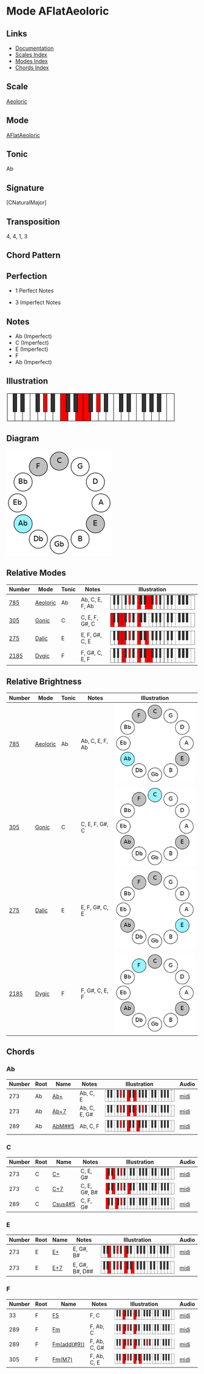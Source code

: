# Mode AFlatAeoloric

## Links

- [Documentation](README.md)
- [Scales Index](Scales.md)
- [Modes Index](Modes.md)
- [Chords Index](Chords.md)

## Scale

[Aeoloric](ScaleAeoloric.md)

## Mode

[AFlatAeoloric](ModeAFlatAeoloric.md)

## Tonic

Ab

## Signature

[CNaturalMajor]

## Transposition

4, 4, 1, 3

## Chord Pattern



## Perfection

 - 1 Perfect Notes

 - 3 Imperfect Notes

## Notes

- Ab (Imperfect)
- C (Imperfect)
- E (Imperfect)
- F
- Ab (Imperfect)

## Illustration

![AFlatAeoloric](ModeAFlatAeoloric.png)

## Diagram

![AFlatAeoloric](CircleModeAFlatAeoloric.png)

## Relative Modes

| Number | Mode | Tonic | Notes | Illustration |
|--------|------|-------|-------|--------------|
| [785](https://ianring.com/musictheory/scales/785) | [Aeoloric](ModeAeoloric.md) | Ab | Ab, C, E, F, Ab | ![AFlatAeoloric](ModeAFlatAeoloric.png) |
| [305](https://ianring.com/musictheory/scales/305) | [Gonic](ModeGonic.md) | C | C, E, F, G#, C | ![CNaturalGonic](ModeCNaturalGonic.png) |
| [275](https://ianring.com/musictheory/scales/275) | [Dalic](ModeDalic.md) | E | E, F, G#, C, E | ![ENaturalDalic](ModeENaturalDalic.png) |
| [2185](https://ianring.com/musictheory/scales/2185) | [Dygic](ModeDygic.md) | F | F, G#, C, E, F | ![FNaturalDygic](ModeFNaturalDygic.png) |
## Relative Brightness

| Number | Mode | Tonic | Notes | Illustration |
|--------|------|-------|-------|--------------|
| [785](https://ianring.com/musictheory/scales/785) | [Aeoloric](ModeAeoloric.md) | Ab | Ab, C, E, F, Ab | ![AFlatAeoloric](CircleModeAFlatAeoloric.png) |
| [305](https://ianring.com/musictheory/scales/305) | [Gonic](ModeGonic.md) | C | C, E, F, G#, C | ![CNaturalGonic](CircleModeCNaturalGonic.png) |
| [275](https://ianring.com/musictheory/scales/275) | [Dalic](ModeDalic.md) | E | E, F, G#, C, E | ![ENaturalDalic](CircleModeENaturalDalic.png) |
| [2185](https://ianring.com/musictheory/scales/2185) | [Dygic](ModeDygic.md) | F | F, G#, C, E, F | ![FNaturalDygic](CircleModeFNaturalDygic.png) |

## Chords

### Ab

| Number | Root | Name | Notes | Illustration | Audio |
|--------|------|------|-------|--------------|-------|
| 273 | Ab | [Ab+](ChordAFlatAugmented.md) | Ab, C, E | ![Ab+](ChordAFlatAugmentedRootPosition.png) | [midi](ChordAFlatAugmentedRootPosition.mid) |
| 273 | Ab | [Ab+7](ChordAFlatAugmentedAugmentedSeventh.md) | Ab, C, E, G# | ![Ab+7](ChordAFlatAugmentedAugmentedSeventhRootPosition.png) | [midi](ChordAFlatAugmentedAugmentedSeventhRootPosition.mid) |
| 289 | Ab | [AbM##5](ChordAFlatMajorDoubleSharpFifth.md) | Ab, C, F | ![AbM##5](ChordAFlatMajorDoubleSharpFifthRootPosition.png) | [midi](ChordAFlatMajorDoubleSharpFifthRootPosition.mid) |

### C

| Number | Root | Name | Notes | Illustration | Audio |
|--------|------|------|-------|--------------|-------|
| 273 | C | [C+](ChordCNaturalAugmented.md) | C, E, G# | ![C+](ChordCNaturalAugmentedRootPosition.png) | [midi](ChordCNaturalAugmentedRootPosition.mid) |
| 273 | C | [C+7](ChordCNaturalAugmentedAugmentedSeventh.md) | C, E, G#, B# | ![C+7](ChordCNaturalAugmentedAugmentedSeventhRootPosition.png) | [midi](ChordCNaturalAugmentedAugmentedSeventhRootPosition.mid) |
| 289 | C | [Csus4#5](ChordCNaturalSuspendedFourthSharpFifth.md) | C, F, G# | ![Csus4#5](ChordCNaturalSuspendedFourthSharpFifthRootPosition.png) | [midi](ChordCNaturalSuspendedFourthSharpFifthRootPosition.mid) |

### E

| Number | Root | Name | Notes | Illustration | Audio |
|--------|------|------|-------|--------------|-------|
| 273 | E | [E+](ChordENaturalAugmented.md) | E, G#, B# | ![E+](ChordENaturalAugmentedRootPosition.png) | [midi](ChordENaturalAugmentedRootPosition.mid) |
| 273 | E | [E+7](ChordENaturalAugmentedAugmentedSeventh.md) | E, G#, B#, D## | ![E+7](ChordENaturalAugmentedAugmentedSeventhRootPosition.png) | [midi](ChordENaturalAugmentedAugmentedSeventhRootPosition.mid) |

### F

| Number | Root | Name | Notes | Illustration | Audio |
|--------|------|------|-------|--------------|-------|
| 33 | F | [F5](ChordFNaturalPowerChord.md) | F, C | ![F5](ChordFNaturalPowerChordRootPosition.png) | [midi](ChordFNaturalPowerChordRootPosition.mid) |
| 289 | F | [Fm](ChordFNaturalMinor.md) | F, Ab, C | ![Fm](ChordFNaturalMinorRootPosition.png) | [midi](ChordFNaturalMinorRootPosition.mid) |
| 289 | F | [Fm(add(#9))](ChordFNaturalMinorAddSharpNinth.md) | F, Ab, C, G# | ![Fm(add(#9))](ChordFNaturalMinorAddSharpNinthRootPosition.png) | [midi](ChordFNaturalMinorAddSharpNinthRootPosition.mid) |
| 305 | F | [Fm(M7)](ChordFNaturalMinorMajorSeventh.md) | F, Ab, C, E | ![Fm(M7)](ChordFNaturalMinorMajorSeventhRootPosition.png) | [midi](ChordFNaturalMinorMajorSeventhRootPosition.mid) |

